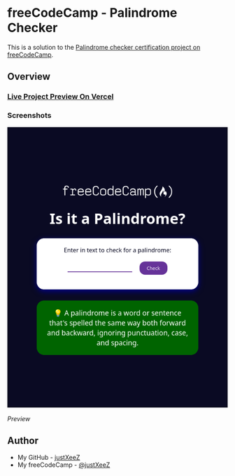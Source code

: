 # freeCodeCamp - Palindrome Checker

This is a solution to the [Palindrome checker certification project on freeCodeCamp](https://www.freecodecamp.org/learn/javascript-algorithms-and-data-structures-v8/build-a-palindrome-checker-project/build-a-palindrome-checker).

## Overview

### [Live Project Preview On Vercel](https://xeezfcc-palindromechecker.vercel.app/)

### Screenshots

<img src="design\preview.png" width="600px"/>

_Preview_

## Author

- My GitHub - [justXeeZ](https://github.com/justXeeZ)
- My freeCodeCamp - [@justXeeZ](https://www.freecodecamp.org/justXeeZ)
